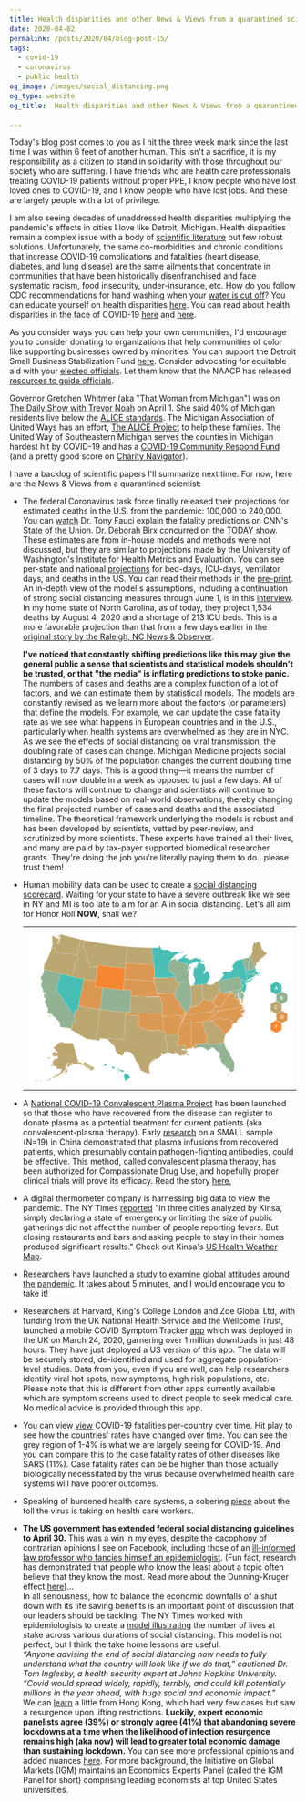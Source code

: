 ```yaml
---
title: Health disparities and other News & Views from a quarantined scientist"
date: 2020-04-02
permalink: /posts/2020/04/blog-post-15/
tags:
  - covid-19
  - coronavirus
  - public health
og_image: /images/social_distancing.png
og_type: website
og_title:  Health disparities and other News & Views from a quarantined scientist

---
```


Today's blog post comes to you as I hit the three week mark since the last time I was within 6 feet of another human. This isn't a sacrifice, it is my responsibility as a citizen to stand in solidarity with those throughout our society who are suffering. I have friends who are health care professionals treating COVID-19 patients without proper PPE, I know people who have lost loved ones to COVID-19, and I know people who have lost jobs. And these are largely people with a lot of privilege. 

I am also seeing decades of unaddressed health disparities multiplying the pandemic's effects in cities I love like Detroit, Michigan. Health disparities remain a complex issue with a body of <a href="https://www.ncbi.nlm.nih.gov/pubmed/?term=health+disparities" target="_blank">scientific literature</a> but few robust solutions. Unfortunately, the same co-morbidities and chronic conditions that increase COVID-19 complications and fatalities (heart disease, diabetes, and lung disease) are the same ailments that concentrate in communities that have been historically disenfranchised and face systematic racism, food insecurity, under-insurance, etc. How do you follow CDC recommendations for hand washing when your <a href="https://www.pbs.org/newshour/nation/water-shutoffs-in-sharp-focus-amid-coronavirus-outbreak" target="_blank">water is cut off</a>? You can educate yourself on health disparities <a href="https://www.cdc.gov/minorityhealth/CHDIReport.html" target="_blank">here</a>. You can read about health disparities in the face of COVID-19 <a href="http://nhfpi.org/commoncents/risk-of-covid-19-exacerbates-disparities-in-access-to-health-and-other-services.html" target="_blank">here</a> and <a href="https://www.forbes.com/sites/katyafelssmyth/2020/03/17/covid-19-and-health-and-death-disparities/#505b629c7712" target="_blank">here</a>.

As you consider ways you can help your own communities, I'd encourage you to consider donating to organizations that help communities of color like supporting businesses owned by minorities. You can support the Detroit Small Business Stabilization Fund <a href="https://techtowndetroit.org/donate/" target="_blank">here</a>. Consider advocating for equitable aid with your <a href="https://www.usa.gov/elected-officials" target="_blank">elected officials</a>. Let them know that the NAACP has released <a href="https://www.naacp.org/coronavirus/" target="_blank">resources to guide officials</a>.

Governor Gretchen Whitmer (aka "That Woman from Michigan") was on <a href="http://www.cc.com/episodes/zus03g/the-daily-show-with-trevor-noah-april-1--2020---gretchen-whitmer-season-25-ep-25082" target="_blank">The Daily Show with Trevor Noah</a> on April 1. She said 40% of Michigan residents live below the <a href="https://www.unitedforalice.org/methodology" target="_blank">ALICE standards</a>. The Michigan Association of United Ways has an effort, <a href="https://www.uwmich.org/alice" target="_blank">The ALICE Project</a> to help these families. The United Way of Southeastern Michigan serves the counties in Michigan hardest hit by COVID-19 and has a <a href="https://unitedwaysem.org/covid-19-help/" target="_blank">COVID-19 Community Respond Fund</a> (and a pretty good score on <a href="https://www.charitynavigator.org/index.cfm?bay=search.irs&ein=203099071" target="_blank">Charity Navigator</a>).

 
I have a backlog of scientific papers I'll summarize next time. For now, here are the News & Views from a quarantined scientist:

* The federal Coronavirus task force finally released their projections for estimated deaths in the U.S. from the pandemic: 100,000 to 240,000. You can <a href="https://www.npr.org/sections/coronavirus-live-updates/2020/03/29/823517467/fauci-estimates-that-100-000-to-200-000-americans-could-die-from-the-coronavirus" target="_blank">watch</a> Dr. Tony Fauci explain the fatality predictions on CNN's State of the Union. Dr. Deborah Birx concurred on the <a href="https://www.today.com/health/dr-birx-predicts-200-000-us-coronavirus-deaths-if-we-t177070" target="_blank">TODAY show</a>. These estimates are from in-house models and methods were not discussed, but they are similar to projections made by the University of Washington's Institute for Health Metrics and Evaluation. You can see per-state and national <a href="https://covid19.healthdata.org/projections" target="_blank">projections</a> for bed-days, ICU-days, ventilator days, and deaths in the US. You can read their methods in the <a href="https://www.medrxiv.org/content/10.1101/2020.03.27.20043752v1" target="_blank">pre-print</a>. An in-depth view of the model's assumptions, including a continuation of strong social distancing measures through June 1, is in this <a href="https://www.npr.org/sections/health-shots/2020/04/01/824744490/5-key-facts-the-white-house-isnt-saying-about-their-covid-19-projections" target="_blank">interview</a>.  In my home state of North Carolina, as of today, they project 1,534 deaths by August 4, 2020 and a shortage of 213 ICU beds. This is a more favorable projection than that from a few days earlier in the <a href="https://www.newsobserver.com/news/coronavirus/article241601831.html" target="_blank">original story by the Raleigh, NC News & Observer</a>. 

  **I've noticed that constantly shifting predictions like this may give the general public a sense that scientists and statistical models shouldn't be trusted, or that "the media" is inflating predictions to stoke panic.** The numbers of cases and deaths are a complex function of a lot of factors, and we can estimate them by statistical models. The <a href="https://books.google.com/books/about/Modern_Epidemiology.html?id=Z3vjT9ALxHUC" target="_blank">models</a> are constantly revised as we learn more about the factors (or parameters) that define the models. For example, we can update the case fatality rate as we see what happens in European countries and in the U.S., particularly when health systems are overwhelmed as they are in NYC. As we see the effects of social distancing on viral transmission, the doubling rate of cases can change. Michigan Medicine projects social distancing by 50% of the population changes the current doubling time of 3 days to 7.7 days. This is a good thing—it means the number of cases will now double in a week as opposed to just a few days. All of these factors will continue to change and scientists will continue to update the models based on real-world observations, thereby changing the final projected number of cases and deaths and the associated timeline. The theoretical framework underlying the models is robust and has been developed by scientists, vetted by peer-review, and scrutinized by more scientists. These experts have trained all their lives, and many are paid by tax-payer supported biomedical researcher grants. They're doing the job you're literally paying them to do...please trust them!

* Human mobility data can be used to create a <a href="https://www.unacast.com/covid19/social-distancing-scoreboard" target="_blank">social distancing scorecard</a>. Waiting for your state to have a severe outbreak like we see in NY and MI is too late to aim for an A in social distancing. Let's all aim for Honor Roll **NOW**, shall we?

  <table align="center"><tr><td align="center" width="9999">
  <img src="/images/social_distancing.png" align="center" width="600" alt="Social Distancing Scorecard">
  </td></tr></table>

* A <a href="https://ccpp19.org/healthcare_providers/index.html" target="_blank">National COVID-19 Convalescent Plasma Project</a> has been launched so that those who have recovered from the disease can register to donate plasma as a potential treatment for current patients (aka convalescent-plasma therapy). Early <a href="https://www.medrxiv.org/content/10.1101/2020.03.16.20036145v1" target="_blank">research</a> on a SMALL sample (N=19) in China demonstrated that plasma infusions from recovered patients, which presumably contain pathogen-fighting antibodies, could be effective. This method, called convalescent plasma therapy, has been authorized for Compassionate Drug Use, and hopefully proper clinical trials will prove its efficacy. Read the story <a href="https://www.theatlantic.com/science/archive/2020/03/plasma-blood-covid-19-survivors/609007/" target="_blank">here.</a>

* A digital thermometer company is harnessing big data to view the pandemic. The NY Times <a href="https://www.nytimes.com/2020/03/30/health/coronavirus-restrictions-fevers.html" target="_blank">reported</a> "In three cities analyzed by Kinsa, simply declaring a state of emergency or limiting the size of public gatherings did not affect the number of people reporting fevers. But closing restaurants and bars and asking people to stay in their homes produced significant results." Check out Kinsa's <a href="https://healthweather.us" target="_blank">US Health Weather Map</a>.

* Researchers have launched a <a href="https://covid19-survey.org" target="_blank">study to examine global attitudes around the pandemic</a>. It takes about 5 minutes, and I would encourage you to take it!

* Researchers at Harvard, King's College London and Zoe Global Ltd, with funding from the UK National Health Service and the Wellcome Trust, launched a mobile COVID Symptom Tracker <a href="https://covid.joinzoe.com/us" target="_blank">app</a> which was deployed in the UK on March 24, 2020, garnering over 1 million downloads in just 48 hours. They have just deployed a US version of this app. The data will be securely stored, de-identified and used for aggregate population-level studies. Data from you, even if you are well, can help researchers identify viral hot spots, new symptoms, high risk populations, etc. Please note that this is different from other apps currently available which are symptom screens used to direct people to seek medical care. No medical advice is provided through this app.

* You can view <a href="https://observablehq.com/@yy/covid-19-fatality-rate" target="_blank">view</a> COVID-19 fatalities per-country over time. Hit play to see how the countries' rates have changed over time. You can see the grey region of 1-4% is what we are largely seeing for COVID-19. And you can compare this to the case fatality rates of other diseases like SARS (11%). Case fatality rates can be be higher than those actually biologically necessitated by the virus because overwhelmed health care systems will have poorer outcomes.

* Speaking of burdened health care systems, a sobering <a href="https://www.nytimes.com/2020/03/26/opinion/doctors-coronavirus-safety.html" target="_blank">piece</a> about the toll the virus is taking on health care workers.

* **The US government has extended federal social distancing guidelines to April 30.** This was a win in my eyes, despite the cacophony of contrarian opinions I see on Facebook, including those of an <a href="https://www.newyorker.com/news/q-and-a/the-contrarian-coronavirus-theory-that-informed-the-trump-administration" target="_blank">ill-informed law professor who fancies himself an epidemiologist</a>. (Fun fact, research has demonstrated that people who know the least about a topic often believe that they know the most. Read more about the Dunning-Kruger effect <a href="https://en.wikipedia.org/wiki/Dunning–Kruger_effect" target="_blank">here</a>)...  
In all seriousness, how to balance the economic downfalls of a shut down with its life saving benefits is an important point of discussion that our leaders should be tackling. The NY Times worked with epidemiologists to create a <a href="https://www.nytimes.com/interactive/2020/03/25/opinion/coronavirus-trump-reopen-america.html" target="_blank">model illustrating</a> the number of lives at stake across various durations of social distancing. This model is not perfect, but I think the take home lessons are useful.  
  *“Anyone advising the end of social distancing now needs to fully understand what the country will look like if we do that,” cautioned Dr. Tom Inglesby, a health security expert at Johns Hopkins University. “Covid would spread widely, rapidly, terribly, and could kill potentially millions in the year ahead, with huge social and economic impact.”*  
We can <a href="https://www.statnews.com/2020/03/26/coronavirus-hong-kong-resurgenece-holds-lesson-defeating-it-demands-persistence/?utm_source=STAT+Newsletters&utm_campaign=50e54f3f72-Daily_Recap&utm_medium=email&utm_term=0_8cab1d7961-50e54f3f72-149653417" target="_blank">learn</a> a little from Hong Kong, which had very few cases but saw a resurgence upon lifting restrictions. **Luckily, expert economic panelists agree (39%) or strongly agree (41%) that abandoning severe lockdowns at a time when the likelihood of infection resurgence remains high (aka now) will lead to greater total economic damage than sustaining lockdown.** You can see more professional opinions and added nuances <a href="http://www.igmchicago.org/surveys/policy-for-the-covid-19-crisis/" target="_blank">here</a>. For more background, the Initiative on Global Markets (IGM) maintains an Economics Experts Panel (called the IGM Panel for short) comprising leading economists at top United States universities.


